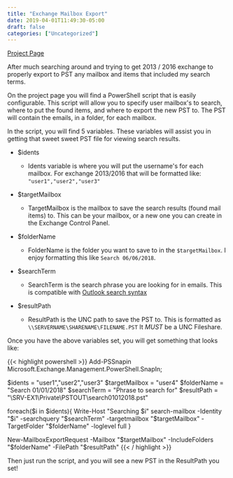 ```yaml
---
title: "Exchange Mailbox Export"
date: 2019-04-01T11:49:30-05:00
draft: false
categories: ["Uncategorized"]
---
```


[Project Page](https://gist.github.com/mitchellurgero/45b52fd044a67d9a768b507a7fa78a6d)

After much searching around and trying to get 2013 / 2016 exchange to properly export to PST any mailbox and items that included my search terms.

On the project page you will find a PowerShell script that is easily configurable. This script will allow you to specify user mailbox's to search, where to put the found items, and where to export the new PST to. The PST will contain the emails, in a folder, for each mailbox. 

In the script, you will find 5 variables. These variables will assist you in getting that sweet sweet PST file for viewing search results.

- $idents
    - Idents variable is where you will put the username's for each mailbox. For exchange 2013/2016 that will be formatted like: `"user1","user2","user3"`

- $targetMailbox
    - TargetMailbox is the mailbox to save the search results (found mail items) to. This can be your mailbox, or a new one you can create in the Exchange Control Panel.
	
- $folderName
    - FolderName is the folder you want to save to in the `$targetMailbox`. I enjoy formatting this like `Search 06/06/2018`.
	
- $searchTerm
    - SearchTerm is the search phrase you are looking for in emails. This is compatible with [Outlook search syntax](https://support.office.com/en-us/article/learn-to-narrow-your-search-criteria-for-better-searches-in-outlook-d824d1e9-a255-4c8a-8553-276fb895a8da)
	
- $resultPath
    - ResultPath is the UNC path to save the PST to. This is formatted as `\\SERVERNAME\SHARENAME\FILENAME.PST` It *MUST* be a UNC Fileshare.
	
Once you have the above variables set, you will get something that looks like:

{{< highlight powershell >}}
Add-PSSnapin Microsoft.Exchange.Management.PowerShell.SnapIn;

$idents        = "user1","user2","user3"
$targetMailbox = "user4"
$folderName    = "Search 01/01/2018"
$searchTerm    = "Phrase to search for"
$resultPath    = "\\SRV-EX1\Private\PSTOUT\search01012018.pst"

foreach($i in $idents){
    Write-Host "Searching $i"
    search-mailbox -Identity "$i" -searchquery "$searchTerm" -targetmailbox "$targetMailbox" -TargetFolder "$folderName" -loglevel full
}

New-MailboxExportRequest -Mailbox "$targetMailbox" -IncludeFolders "$folderName" -FilePath "$resultPath"
{{< / highlight >}}

Then just run the script, and you will see a new PST in the ResultPath you set!